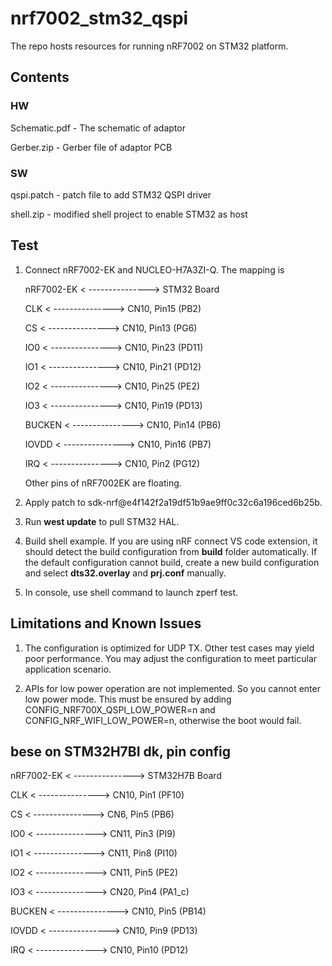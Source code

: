 # nrf7002_stm32_qspi

The repo hosts resources for running nRF7002 on STM32 platform.

## Contents
### HW
Schematic.pdf - The schematic of adaptor

Gerber.zip - Gerber file of adaptor PCB

### SW 
qspi.patch - patch file to add STM32 QSPI driver

shell.zip - modified shell project to enable STM32 as host

## Test
1. Connect nRF7002-EK and NUCLEO-H7A3ZI-Q. The mapping is
   
   nRF7002-EK < ---------------> STM32 Board
   
   CLK        < ---------------> CN10, Pin15 (PB2)
   
   CS         < ---------------> CN10, Pin13 (PG6)
   
   IO0        < ---------------> CN10, Pin23 (PD11)
   
   IO1        < ---------------> CN10, Pin21 (PD12)
   
   IO2        < ---------------> CN10, Pin25 (PE2)
   
   IO3        < ---------------> CN10, Pin19 (PD13)
   
   BUCKEN     < ---------------> CN10, Pin14 (PB6)
   
   IOVDD      < ---------------> CN10, Pin16 (PB7)
   
   IRQ        < ---------------> CN10, Pin2  (PG12)

     Other pins of nRF7002EK are floating.

2. Apply patch to sdk-nrf@e4f142f2a19df51b9ae9ff0c32c6a196ced6b25b.

3. Run **west update** to pull STM32 HAL.

4. Build shell example. If you are using nRF connect VS code extension, it should detect the build configuration from **build** folder automatically. If the default configuration cannot build, create a new build configuration and select **dts32.overlay** and **prj.conf** manually.

5. In console, use shell command to launch zperf test.

## Limitations and Known Issues
1. The configuration is optimized for UDP TX. Other test cases may yield poor performance. You may adjust the configuration to meet particular application scenario.

2. APIs for low power operation are not implemented. So you cannot enter low power mode. This must be ensured by adding CONFIG_NRF700X_QSPI_LOW_POWER=n and CONFIG_NRF_WIFI_LOW_POWER=n, otherwise the boot would fail.



## bese on STM32H7BI dk, pin config

 nRF7002-EK < ---------------> STM32H7B Board
   
   CLK        < ---------------> CN10, Pin1 (PF10)
   
   CS         < ---------------> CN6, Pin5 (PB6)
   
   IO0        < ---------------> CN11, Pin3 (PI9)
   
   IO1        < ---------------> CN11, Pin8 (PI10)
   
   IO2        < ---------------> CN11, Pin5 (PE2)
   
   IO3        < ---------------> CN20, Pin4 (PA1_c)
   
   BUCKEN     < ---------------> CN10, Pin5 (PB14)
   
   IOVDD      < ---------------> CN10, Pin9 (PD13)
   
   IRQ        < ---------------> CN10, Pin10  (PD12)